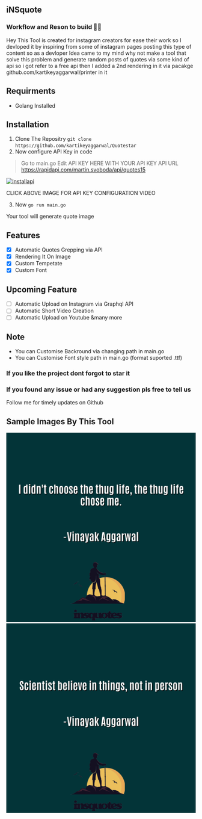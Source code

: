 ##  iNSquote 
### Workflow and Reson to build 👨‍💻
Hey This Tool is created for instagram creators for ease their work so I devloped it by inspiring from some of instagram pages posting this type of content so as a devloper Idea came to my mind why not make a tool that solve this problem and generate random posts of quotes via some kind of api so i got refer to a free api then I added a 2nd rendering in it via pacakge github.com/kartikeyaggarwal/printer in it 

## Requirments 
- Golang Installed

##  Installation
1. Clone The Repositry 
`git clone https://github.com/kartikeyaggarwal/Quotestar`
2. Now configure API Key in code 

> Go to main.go
> Edit  API KEY HERE WITH YOUR API KEY
API URL https://rapidapi.com/martin.svoboda/api/quotes15


[![installapi](https://i9.ytimg.com/vi_webp/3ziONKgedwQ/mq1.webp?sqp=CKSHzJgG&rs=AOn4CLC5v5TrhXl4CNg6Z5nmzCZSuVr_aQ)
](https://youtu.be/3ziONKgedwQ)

CLICK ABOVE IMAGE FOR API KEY CONFIGURATION VIDEO



3. Now  `go run main.go`

Your tool will generate quote image

## Features
- [x] Automatic Quotes Grepping via API
- [x] Rendering It On Image
- [x] Custom Tempetate
- [x] Custom Font 

## Upcoming Feature
- [ ] Automatic Upload on Instagram via Graphql API
- [ ] Automatic Short Video Creation
- [ ] Automatic Upload on Youtube 
&many more

## Note
- You can Customise Backround via changing path in main.go
- You can Customise Font style path in main.go (format suported .ttf)





### If you like the project dont forgot to star it
### If you found any issue or had any suggestion pls free to tell us

Follow me for timely updates on Github


## Sample Images By This Tool

![This is an sample](/Samples/thug.png)
![This is an sample2](/Samples/cool_img.png)




